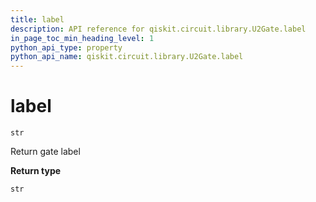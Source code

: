 ```yaml
---
title: label
description: API reference for qiskit.circuit.library.U2Gate.label
in_page_toc_min_heading_level: 1
python_api_type: property
python_api_name: qiskit.circuit.library.U2Gate.label
---
```


# label

<span id="qiskit.circuit.library.U2Gate.label" />

`str`

Return gate label

**Return type**

`str`

